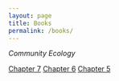 ```yaml
---
layout: page
title: Books
permalink: /books/
---
```


_Community Ecology_

[Chapter 7](/_posts/2024-08-07-Ch7.md)
[Chapter 6](/_posts/2024-08-06-Ch6.md)
[Chapter 5](/_posts/2024-08-05-Ch5.md)
